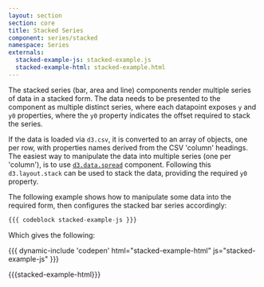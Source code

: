 ```yaml
---
layout: section
section: core
title: Stacked Series
component: series/stacked
namespace: Series
externals:
  stacked-example-js: stacked-example.js
  stacked-example-html: stacked-example.html
---
```


The stacked series (bar, area and line) components render multiple series of data in a stacked form. The data needs to be presented to the component as multiple distinct series, where each datapoint exposes `y` and `y0` properties, where the `y0` property indicates the offset required to stack the series.

If the data is loaded via `d3.csv`, it is converted to an array of objects, one per row, with properties names derived from the CSV 'column' headings. The easiest way to manipulate the data into multiple series (one per 'column'), is to use [`d3.data.spread`](/components/data/spread.html) component. Following this `d3.layout.stack` can be used to stack the data, providing the required `y0` property.

The following example shows how to manipulate some data into the required form, then configures the stacked bar series accordingly:

```js
{{{ codeblock stacked-example-js }}}
```

Which gives the following:

{{{ dynamic-include 'codepen' html="stacked-example-html" js="stacked-example-js" }}}

{{{stacked-example-html}}}
<script type="text/javascript">
{{{stacked-example-js}}}
</script>

